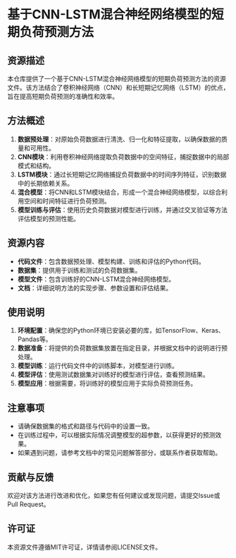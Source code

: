 # 基于CNN-LSTM混合神经网络模型的短期负荷预测方法

## 资源描述

本仓库提供了一个基于CNN-LSTM混合神经网络模型的短期负荷预测方法的资源文件。该方法结合了卷积神经网络（CNN）和长短期记忆网络（LSTM）的优点，旨在提高短期负荷预测的准确性和效率。

## 方法概述

1. **数据预处理**：对原始负荷数据进行清洗、归一化和特征提取，以确保数据的质量和可用性。
2. **CNN模块**：利用卷积神经网络提取负荷数据中的空间特征，捕捉数据中的局部模式和结构。
3. **LSTM模块**：通过长短期记忆网络捕捉负荷数据中的时间序列特征，识别数据中的长期依赖关系。
4. **混合模型**：将CNN和LSTM模块结合，形成一个混合神经网络模型，以综合利用空间和时间特征进行负荷预测。
5. **模型训练与评估**：使用历史负荷数据对模型进行训练，并通过交叉验证等方法评估模型的预测性能。

## 资源内容

- **代码文件**：包含数据预处理、模型构建、训练和评估的Python代码。
- **数据集**：提供用于训练和测试的负荷数据集。
- **模型文件**：包含训练好的CNN-LSTM混合神经网络模型。
- **文档**：详细说明方法的实现步骤、参数设置和评估结果。

## 使用说明

1. **环境配置**：确保您的Python环境已安装必要的库，如TensorFlow、Keras、Pandas等。
2. **数据准备**：将提供的负荷数据集放置在指定目录，并根据文档中的说明进行预处理。
3. **模型训练**：运行代码文件中的训练脚本，对模型进行训练。
4. **模型评估**：使用测试数据集对训练好的模型进行评估，查看预测结果。
5. **模型应用**：根据需要，将训练好的模型应用于实际负荷预测任务。

## 注意事项

- 请确保数据集的格式和路径与代码中的设置一致。
- 在训练过程中，可以根据实际情况调整模型的超参数，以获得更好的预测效果。
- 如果遇到问题，请参考文档中的常见问题解答部分，或联系作者获取帮助。

## 贡献与反馈

欢迎对该方法进行改进和优化，如果您有任何建议或发现问题，请提交Issue或Pull Request。

## 许可证

本资源文件遵循MIT许可证，详情请参阅LICENSE文件。
